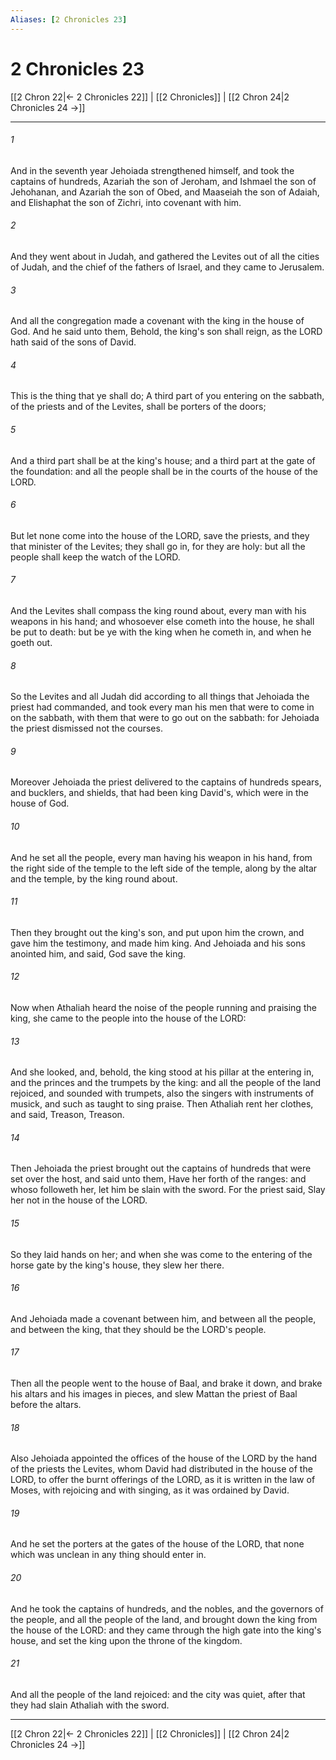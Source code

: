 ```yaml
---
Aliases: [2 Chronicles 23]
---
```

# 2 Chronicles 23

[[2 Chron 22|← 2 Chronicles 22]] | [[2 Chronicles]] | [[2 Chron 24|2 Chronicles 24 →]]
***



###### 1 
And in the seventh year Jehoiada strengthened himself, and took the captains of hundreds, Azariah the son of Jeroham, and Ishmael the son of Jehohanan, and Azariah the son of Obed, and Maaseiah the son of Adaiah, and Elishaphat the son of Zichri, into covenant with him. 

###### 2 
And they went about in Judah, and gathered the Levites out of all the cities of Judah, and the chief of the fathers of Israel, and they came to Jerusalem. 

###### 3 
And all the congregation made a covenant with the king in the house of God. And he said unto them, Behold, the king's son shall reign, as the LORD hath said of the sons of David. 

###### 4 
This is the thing that ye shall do; A third part of you entering on the sabbath, of the priests and of the Levites, shall be porters of the doors; 

###### 5 
And a third part shall be at the king's house; and a third part at the gate of the foundation: and all the people shall be in the courts of the house of the LORD. 

###### 6 
But let none come into the house of the LORD, save the priests, and they that minister of the Levites; they shall go in, for they are holy: but all the people shall keep the watch of the LORD. 

###### 7 
And the Levites shall compass the king round about, every man with his weapons in his hand; and whosoever else cometh into the house, he shall be put to death: but be ye with the king when he cometh in, and when he goeth out. 

###### 8 
So the Levites and all Judah did according to all things that Jehoiada the priest had commanded, and took every man his men that were to come in on the sabbath, with them that were to go out on the sabbath: for Jehoiada the priest dismissed not the courses. 

###### 9 
Moreover Jehoiada the priest delivered to the captains of hundreds spears, and bucklers, and shields, that had been king David's, which were in the house of God. 

###### 10 
And he set all the people, every man having his weapon in his hand, from the right side of the temple to the left side of the temple, along by the altar and the temple, by the king round about. 

###### 11 
Then they brought out the king's son, and put upon him the crown, and gave him the testimony, and made him king. And Jehoiada and his sons anointed him, and said, God save the king. 

###### 12 
Now when Athaliah heard the noise of the people running and praising the king, she came to the people into the house of the LORD: 

###### 13 
And she looked, and, behold, the king stood at his pillar at the entering in, and the princes and the trumpets by the king: and all the people of the land rejoiced, and sounded with trumpets, also the singers with instruments of musick, and such as taught to sing praise. Then Athaliah rent her clothes, and said, Treason, Treason. 

###### 14 
Then Jehoiada the priest brought out the captains of hundreds that were set over the host, and said unto them, Have her forth of the ranges: and whoso followeth her, let him be slain with the sword. For the priest said, Slay her not in the house of the LORD. 

###### 15 
So they laid hands on her; and when she was come to the entering of the horse gate by the king's house, they slew her there. 

###### 16 
And Jehoiada made a covenant between him, and between all the people, and between the king, that they should be the LORD's people. 

###### 17 
Then all the people went to the house of Baal, and brake it down, and brake his altars and his images in pieces, and slew Mattan the priest of Baal before the altars. 

###### 18 
Also Jehoiada appointed the offices of the house of the LORD by the hand of the priests the Levites, whom David had distributed in the house of the LORD, to offer the burnt offerings of the LORD, as it is written in the law of Moses, with rejoicing and with singing, as it was ordained by David. 

###### 19 
And he set the porters at the gates of the house of the LORD, that none which was unclean in any thing should enter in. 

###### 20 
And he took the captains of hundreds, and the nobles, and the governors of the people, and all the people of the land, and brought down the king from the house of the LORD: and they came through the high gate into the king's house, and set the king upon the throne of the kingdom. 

###### 21 
And all the people of the land rejoiced: and the city was quiet, after that they had slain Athaliah with the sword.

***
[[2 Chron 22|← 2 Chronicles 22]] | [[2 Chronicles]] | [[2 Chron 24|2 Chronicles 24 →]]
